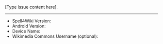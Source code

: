 [Type Issue content here].

* * * *
- Spell4Wiki Version:
- Android Version:
- Device Name:
- Wikimedia Commons Username (optional):